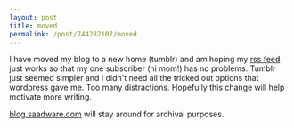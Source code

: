 ```yaml
---
layout: post 
title: moved
permalink: /post/744282107/moved 
--- 
```


I have moved my blog to a new home (tumblr) and am hoping my [rss
feed](http://feeds.feedburner.com/saadware) just works so that my one
subscriber (hi mom!) has no problems. Tumblr just seemed simpler and I didn't
need all the tricked out options that wordpress gave me. Too many
distractions. Hopefully this change will help motivate more writing.

[blog.saadware.com](http://blog.saadware.com) will stay around for archival
purposes.
